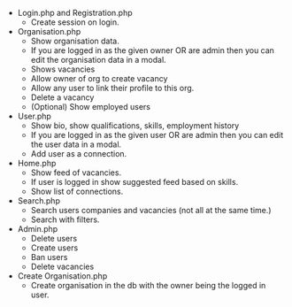 
- Login.php and Registration.php
  - Create session on login.
- Organisation.php
  - Show organisation data.
  - If you are logged in as the given owner OR are admin then you can edit the organisation data in a modal.
  - Shows vacancies
  - Allow owner of org to create vacancy
  - Allow any user to link their profile to this org.
  - Delete a vacancy
  - (Optional) Show employed users
- User.php
  - Show bio, show qualifications, skills, employment history
  - If you are logged in as the given user OR are admin then you can edit the user data in a modal.
  -  Add user as a connection.
- Home.php
  - Show feed of vacancies.
  - If user is logged in show suggested feed based on skills.
  - Show list of connections.
- Search.php
  - Search users companies and vacancies (not all at the same time.)
  - Search with filters.
- Admin.php
  - Delete users
  - Create users
  - Ban users
  - Delete vacancies
- Create Organisation.php
  - Create organisation in the db with the owner being the logged in user.

